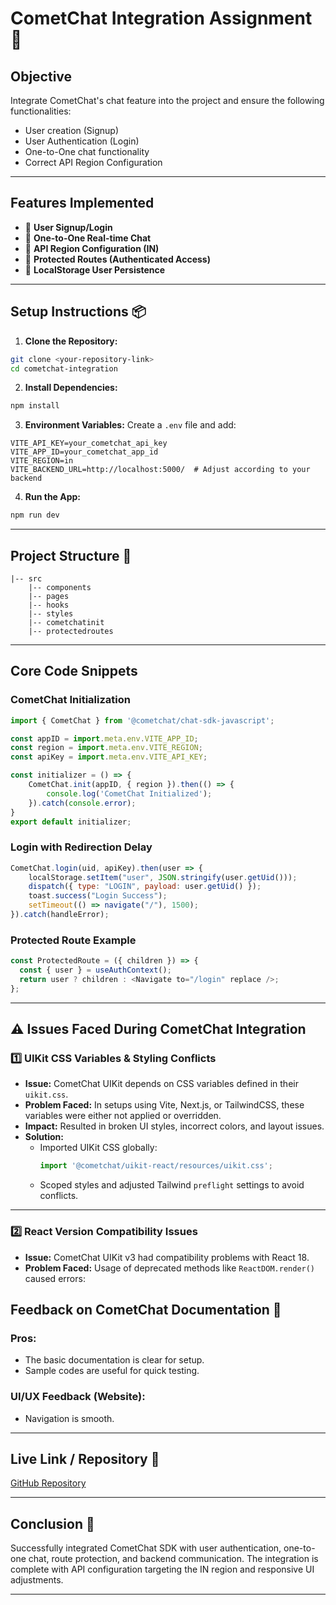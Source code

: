 # CometChat Integration Assignment 🚀

## Objective
Integrate CometChat's chat feature into the project and ensure the following functionalities:

- User creation (Signup)
- User Authentication (Login)
- One-to-One chat functionality
- Correct API Region Configuration

---

## Features Implemented

- 🔺 **User Signup/Login**
- 🔺 **One-to-One Real-time Chat**
- 🔺 **API Region Configuration (IN)**
- 🔺 **Protected Routes (Authenticated Access)**
- 🔺 **LocalStorage User Persistence**


---

## Setup Instructions 📦

1. **Clone the Repository:**
```bash
git clone <your-repository-link>
cd cometchat-integration
```

2. **Install Dependencies:**
```bash
npm install
```

3. **Environment Variables:**
Create a `.env` file and add:
```
VITE_API_KEY=your_cometchat_api_key
VITE_APP_ID=your_cometchat_app_id
VITE_REGION=in
VITE_BACKEND_URL=http://localhost:5000/  # Adjust according to your backend
```

4. **Run the App:**
```bash
npm run dev
```

---

## Project Structure 🌟
```
|-- src
    |-- components
    |-- pages
    |-- hooks
    |-- styles
    |-- cometchatinit
    |-- protectedroutes
```

---

## Core Code Snippets

### CometChat Initialization
```javascript
import { CometChat } from '@cometchat/chat-sdk-javascript';

const appID = import.meta.env.VITE_APP_ID;
const region = import.meta.env.VITE_REGION;
const apiKey = import.meta.env.VITE_API_KEY;

const initializer = () => {
    CometChat.init(appID, { region }).then(() => {
        console.log('CometChat Initialized');
    }).catch(console.error);
}
export default initializer;
```

### Login with Redirection Delay
```javascript
CometChat.login(uid, apiKey).then(user => {
    localStorage.setItem("user", JSON.stringify(user.getUid()));
    dispatch({ type: "LOGIN", payload: user.getUid() });
    toast.success("Login Success");
    setTimeout(() => navigate("/"), 1500);
}).catch(handleError);
```

### Protected Route Example
```javascript
const ProtectedRoute = ({ children }) => {
  const { user } = useAuthContext();
  return user ? children : <Navigate to="/login" replace />;
};
```

---

## ⚠️ Issues Faced During CometChat Integration

### 1️⃣ UIKit CSS Variables & Styling Conflicts
- **Issue:** CometChat UIKit depends on CSS variables defined in their `uikit.css`. 
- **Problem Faced:** In setups using Vite, Next.js, or TailwindCSS, these variables were either not applied or overridden.
- **Impact:** Resulted in broken UI styles, incorrect colors, and layout issues.
- **Solution:** 
  - Imported UIKit CSS globally:
    ```javascript
    import '@cometchat/uikit-react/resources/uikit.css';
    ```
  - Scoped styles and adjusted Tailwind `preflight` settings to avoid conflicts.

---

### 2️⃣ React Version Compatibility Issues
- **Issue:** CometChat UIKit v3 had compatibility problems with React 18.
- **Problem Faced:** Usage of deprecated methods like `ReactDOM.render()` caused errors:


## Feedback on CometChat Documentation 📄

### Pros:
- The basic documentation is clear for setup.
- Sample codes are useful for quick testing.


### UI/UX Feedback (Website):
- Navigation is smooth.
---

## Live Link / Repository 🔗
[GitHub Repository](https://github.com/pavan369-d/cometchat-assignment.git)

---

## Conclusion 🌟
Successfully integrated CometChat SDK with user authentication, one-to-one chat, route protection, and backend communication. The integration is complete with API configuration targeting the IN region and responsive UI adjustments.

---



